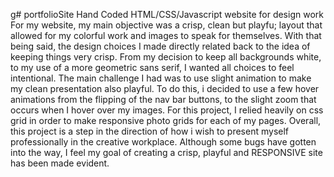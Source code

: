 g# portfolioSite
Hand Coded HTML/CSS/Javascript website for design work
For my website, my main objective was a crisp, clean but playfu; layout that allowed for my colorful work and images to speak for themselves. With that being said, the design choices I made directly related back to the idea of keeping things very crisp. From my decision to keep all backgrounds white, to my use of a more geometric sans serif, I wanted all choices to feel intentional. 
The main challenge I had was to use slight animation to make my clean presentation also playful. To do this, i decided to use a few hover animations from the flipping of the nav bar buttons, to the slight zoom that occurs when I hover over my images. For this project, I relied heavily on css grid in order to make responsive photo grids for each of my pages.
Overall, this project is a step in the direction of how i wish to present myself professionally in the creative workplace. Although some bugs have gotten into the way, I feel my goal of creating a crisp, playful and RESPONSIVE site has been made evident. 
